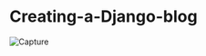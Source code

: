# Creating-a-Django-blog


![Capture](https://github.com/Daniyal0Gh/Creating-a-Django-blog/assets/91629205/cad18a8b-5840-4dbb-acc7-b660c7c91c8e)
